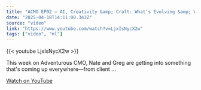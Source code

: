 ```yaml
---
title: "ACMO EP02 – AI, Creativity &amp; Craft: What’s Evolving &amp; What Still Counts"
date: "2025-04-18T14:11:00.343Z"
source: "video"
link: "https://www.youtube.com/watch?v=LjxIsNycX2w"
tags: ["video", "ml"]
---
```


{{< youtube LjxIsNycX2w >}}

This week on Adventurous CMO, Nate and Greg are getting into something that's coming up everywhere—from client ...

[Watch on YouTube](https://www.youtube.com/watch?v=LjxIsNycX2w)
